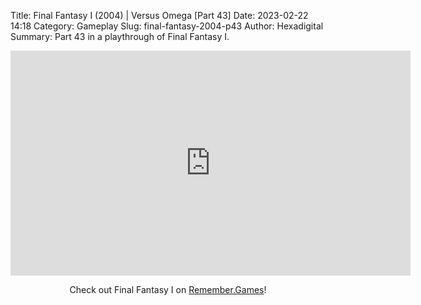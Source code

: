 Title: Final Fantasy I (2004) | Versus Omega [Part 43]
Date: 2023-02-22 14:18
Category: Gameplay
Slug: final-fantasy-2004-p43
Author: Hexadigital
Summary: Part 43 in a playthrough of Final Fantasy I.

<center><iframe src="https://www.youtube.com/embed/TN4a4yckDHo?feature=oembed" allow="accelerometer; autoplay; encrypted-media; gyroscope; picture-in-picture" width="640" height="360" frameborder="0"></iframe>

Check out Final Fantasy I on [Remember.Games](https://remember.games/game/6866/final-fantasy-i-ii-dawn-of-souls/)!</center>

